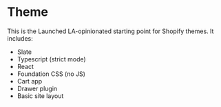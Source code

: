# Theme

This is the Launched LA-opinionated starting point for Shopify themes. It includes:
- Slate
- Typescript (strict mode)
- React
- Foundation CSS (no JS)
- Cart app
- Drawer plugin
- Basic site layout

